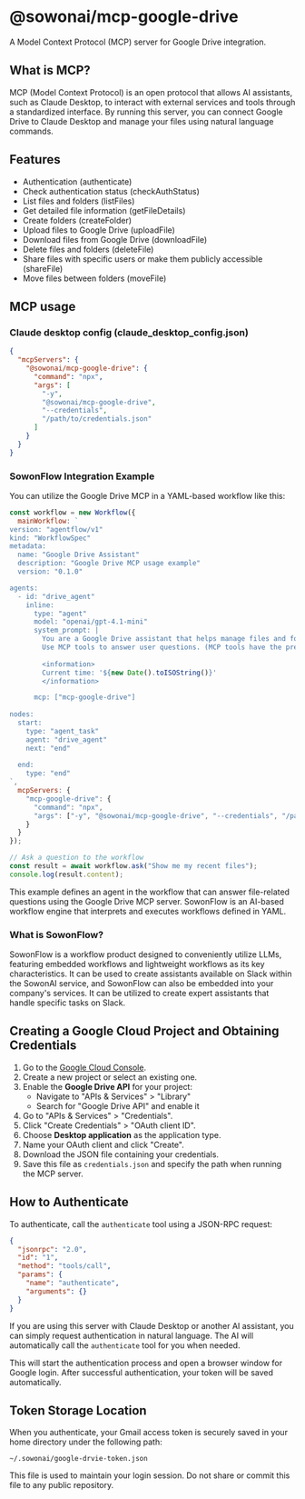 # @sowonai/mcp-google-drive

A Model Context Protocol (MCP) server for Google Drive integration.

## What is MCP?

MCP (Model Context Protocol) is an open protocol that allows AI assistants, such as Claude Desktop, to interact with external services and tools through a standardized interface. By running this server, you can connect Google Drive to Claude Desktop and manage your files using natural language commands.

## Features

- Authentication (authenticate)
- Check authentication status (checkAuthStatus)
- List files and folders (listFiles)
- Get detailed file information (getFileDetails)
- Create folders (createFolder)
- Upload files to Google Drive (uploadFile)
- Download files from Google Drive (downloadFile)
- Delete files and folders (deleteFile)
- Share files with specific users or make them publicly accessible (shareFile)
- Move files between folders (moveFile)

## MCP usage

### Claude desktop config (claude_desktop_config.json)

```json
{
  "mcpServers": {
    "@sowonai/mcp-google-drive": {
      "command": "npx",
      "args": [
        "-y", 
        "@sowonai/mcp-google-drive", 
        "--credentials", 
        "/path/to/credentials.json"
      ]
    }
  }
}
```

### SowonFlow Integration Example

You can utilize the Google Drive MCP in a YAML-based workflow like this:

```javascript
const workflow = new Workflow({
  mainWorkflow: `
version: "agentflow/v1"
kind: "WorkflowSpec"
metadata:
  name: "Google Drive Assistant"
  description: "Google Drive MCP usage example"
  version: "0.1.0"

agents:
  - id: "drive_agent"
    inline:
      type: "agent"
      model: "openai/gpt-4.1-mini"
      system_prompt: |
        You are a Google Drive assistant that helps manage files and folders.
        Use MCP tools to answer user questions. (MCP tools have the prefix "mcp__")
        
        <information>
        Current time: '${new Date().toISOString()}'
        </information>

      mcp: ["mcp-google-drive"]
        
nodes:
  start:
    type: "agent_task"
    agent: "drive_agent"
    next: "end"
  
  end:
    type: "end"
`,
  mcpServers: {
    "mcp-google-drive": {
      "command": "npx",
      "args": ["-y", "@sowonai/mcp-google-drive", "--credentials", "/path/to/credentials.json"]
    }
  }
});

// Ask a question to the workflow
const result = await workflow.ask("Show me my recent files");
console.log(result.content);
```

This example defines an agent in the workflow that can answer file-related questions using the Google Drive MCP server. SowonFlow is an AI-based workflow engine that interprets and executes workflows defined in YAML.

### What is SowonFlow?

SowonFlow is a workflow product designed to conveniently utilize LLMs, featuring embedded workflows and lightweight workflows as its key characteristics. It can be used to create assistants available on Slack within the SowonAI service, and SowonFlow can also be embedded into your company's services. It can be utilized to create expert assistants that handle specific tasks on Slack.

## Creating a Google Cloud Project and Obtaining Credentials

1. Go to the [Google Cloud Console](https://console.cloud.google.com/).
2. Create a new project or select an existing one.
3. Enable the **Google Drive API** for your project:
   - Navigate to "APIs & Services" > "Library"
   - Search for "Google Drive API" and enable it
4. Go to "APIs & Services" > "Credentials".
5. Click "Create Credentials" > "OAuth client ID".
6. Choose **Desktop application** as the application type.
7. Name your OAuth client and click "Create".
8. Download the JSON file containing your credentials.
9. Save this file as `credentials.json` and specify the path when running the MCP server.

## How to Authenticate

To authenticate, call the `authenticate` tool using a JSON-RPC request:

```json
{
  "jsonrpc": "2.0",
  "id": "1",
  "method": "tools/call",
  "params": {
    "name": "authenticate",
    "arguments": {}
  }
}
```

If you are using this server with Claude Desktop or another AI assistant, you can simply request authentication in natural language. The AI will automatically call the `authenticate` tool for you when needed.

This will start the authentication process and open a browser window for Google login. After successful authentication, your token will be saved automatically.

## Token Storage Location

When you authenticate, your Gmail access token is securely saved in your home directory under the following path:

```
~/.sowonai/google-drvie-token.json
```

This file is used to maintain your login session. Do not share or commit this file to any public repository.